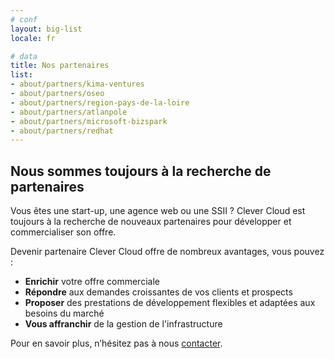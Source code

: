 ```yaml
---
# conf
layout: big-list
locale: fr

# data
title: Nos partenaires
list:
- about/partners/kima-ventures
- about/partners/oseo
- about/partners/region-pays-de-la-loire
- about/partners/atlanpole
- about/partners/microsoft-bizspark
- about/partners/redhat
---
```

## Nous sommes toujours à la recherche de partenaires 

Vous êtes une start-up, une agence web ou une SSII ? Clever Cloud est toujours à
la recherche de nouveaux partenaires pour développer et commercialiser son offre.  

Devenir partenaire Clever Cloud offre de nombreux avantages, vous pouvez : 

* **Enrichir** votre offre commerciale 
* **Répondre** aux demandes croissantes de vos clients et prospects 
* **Proposer** des prestations de développement flexibles et adaptées aux
   besoins du marché 
* **Vous affranchir** de la gestion de l'infrastructure 

Pour en savoir plus, n’hésitez pas à nous
[contacter](/fr/about/#contactez_nous).
